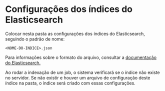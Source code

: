 # Configurações dos índices do Elasticsearch

Colocar nesta pasta as configurações dos índices do Elasticsearch, seguindo o padrão de nome:

```
<NOME-DO-INDICE>.json
```

Para informações sobre o formato do arquivo, consultar a [documentação do Elasticsearch.](https://www.elastic.co/guide/en/elasticsearch/reference/current/indices-create-index.html)

Ao rodar a indexação de um job, o sistema verificará se o índice não existe no servidor. Se não existir e houver
um arquivo de configuração deste índice na pasta, o índice será criado com essas configurações.
